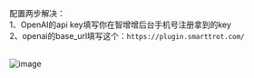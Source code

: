 配置两步解决：<br>
1、OpenAI的api key填写你在智增增后台手机号注册拿到的key <br>
2、openai的base_url填写这个：`https://plugin.smarttrot.com/` <br><br>

![image](https://github.com/xing61/xiaoyi-robot/assets/38256442/aae070df-a5b4-4419-a1e3-522832928283)
